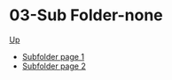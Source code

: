 # 03-Sub Folder-none

[Up](/Folder)

* [Subfolder page 1](/Folder/Sub_Folder/Subpage_1)
* [Subfolder page 2](/Folder/Sub_Folder/Subpage_2)
